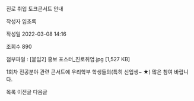 진로 취업 토크콘서트 안내



작성자
임초록


작성일
2022-03-08 14:16


조회수
890


첨부파일 : [붙임2] 홍보 포스터\_진로취업.jpg [1,527 KB]


﻿﻿1회차 전공분야 관련 콘서트에 우리학부 학생들의(특히 신입생~ ★) 많은 참여 바랍니다.





목록
이전글
다음글




